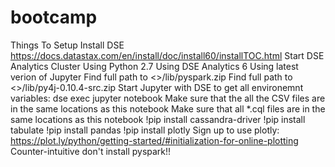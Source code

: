 # bootcamp

Things To Setup
Install DSE https://docs.datastax.com/en/install/doc/install60/installTOC.html
Start DSE Analytics Cluster
Using Python 2.7
Using DSE Analytics 6
Using latest verion of Jupyter
Find full path to <>/lib/pyspark.zip
Find full path to <>/lib/py4j-0.10.4-src.zip
Start Jupyter with DSE to get all environemnt variables: dse exec jupyter notebook
Make sure that the all the CSV files are in the same locations as this notebook
Make sure that all *.cql files are in the same locations as this notebook
!pip install cassandra-driver
!pip install tabulate
!pip install pandas
!pip install plotly
Sign up to use plotly: https://plot.ly/python/getting-started/#initialization-for-online-plotting
Counter-intuitive don't install pyspark!!
